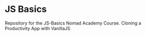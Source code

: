 # JS Basics

Repository for the JS-Basics Nomad Academy Course.
Cloning a Productivity App with VanillaJS
